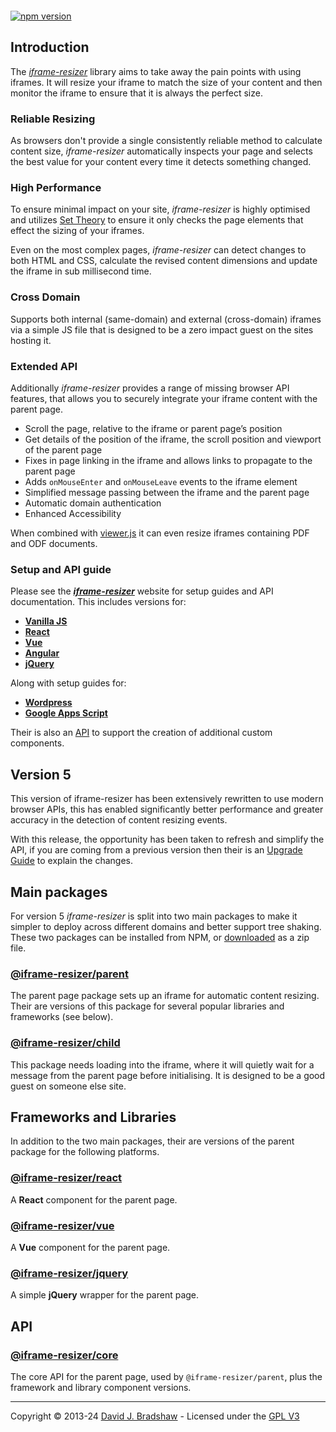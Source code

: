 [<img src="https://iframe-resizer.com/logo-full.svg" alt="" title="" style="margin-bottom: -20px">](https://iframe-resizer.com)

[![npm version](https://badge.fury.io/js/@iframe-resizer%2Fcore.svg)](https://badge.fury.io/js/@iframe-resizer%2Fparent)
 <!--
[![NPM Downloads](https://img.shields.io/npm/dm/iframe-resizer.svg)](https://npm-stat.com/charts.html?package=iframe-resizer&from=2014-12-31)
[![](https://data.jsdelivr.com/v1/package/npm/iframe-resizer/badge?style=rounded)](https://www.jsdelivr.com/package/npm/iframe-resizer) 

-->

## Introduction

The _[iframe-resizer](https://iframe-resizer.com)_ library aims to take away the pain points with using iframes. It will resize your iframe to match the size of your content and then monitor the iframe to ensure that it is always the perfect size.

### Reliable Resizing

As browsers don't provide a single consistently reliable method to calculate content
size, _iframe-resizer_ automatically inspects your page and selects the best value
for your content every time it detects something changed.

### High Performance

To ensure minimal impact on your site, _iframe-resizer_ is highly optimised and 
utilizes [Set Theory](https://en.wikipedia.org/wiki/Set_theory) to ensure it only
checks the page elements that effect the sizing of your iframes. 

Even on the most complex pages, _iframe-resizer_ can detect changes to both HTML 
and CSS, calculate the revised content dimensions and update the iframe in sub 
millisecond time.

### Cross Domain

Supports both internal (same-domain) and external (cross-domain) iframes via a simple
JS file that is designed to be a zero impact guest on the sites hosting it.

### Extended API

Additionally _iframe-resizer_ provides a range of missing browser API features, that allows you to securely integrate your iframe content with the parent page.

* Scroll the page, relative to the iframe or parent page’s position
* Get details of the position of the iframe, the scroll position and viewport of the parent page
* Fixes in page linking in the iframe and allows links to propagate to the parent page
* Adds `onMouseEnter` and `onMouseLeave` events to the iframe element
* Simplified message passing between the iframe and the parent page
* Automatic domain authentication
* Enhanced Accessibility

When combined with [viewer.js](https://viewerjs.org/) it can even resize iframes containing PDF and ODF documents.

### Setup and API guide

Please see the **_[iframe-resizer](https://iframe-resizer.com)_** website for setup guides and API documentation. This includes versions for:

* **[Vanilla JS](https://iframe-resizer.com/setup)**
* **[React](https://iframe-resizer.com/frameworks/react)**
* **[Vue](https://iframe-resizer.com/frameworks/vue3)**
* **[Angular](https://iframe-resizer.com/frameworks/angular)**
* **[jQuery](https://iframe-resizer.com/frameworks/jquery)**

Along with setup guides for:
  
* **[Wordpress](https://iframe-resizer.com/guides/wordpress/)**
* **[Google Apps Script](https://iframe-resizer.com/guides/google_apps_script)**

Their is also an [API](https://iframe-resizer.com/frameworks/api/) to support the creation of additional custom components.

## Version 5

This version of iframe-resizer has been extensively rewritten to use modern browser APIs, this has enabled significantly better performance and greater accuracy in the detection of content resizing events.

With this release, the opportunity has been taken to refresh and simplify the API, if you are coming from a previous version then their is an [Upgrade Guide](https://iframe-resizer.com/upgrade) to explain the changes.

## Main packages

For version 5 _iframe-resizer_ is split into two main packages to make it simpler to deploy across different domains and better support tree shaking. These two packages can be installed from NPM, or [downloaded](https://github.com/davidjbradshaw/iframe-resizer/raw/master/iframe-resizer.zip) as a zip file.

### [@iframe-resizer/parent](https://www.npmjs.com/package/@iframe-resizer/parent)

The parent page package sets up an iframe for automatic content resizing. Their are versions of this package for several popular libraries and frameworks (see below).

### [@iframe-resizer/child](https://www.npmjs.com/package/@iframe-resizer/child)

This package needs loading into the iframe, where it will quietly wait for a message from the parent page before initialising. It is designed to be a good guest on someone else site.


## Frameworks and Libraries

In addition to the two main packages, their are versions of the parent package for the following platforms.

### [@iframe-resizer/react](https://www.npmjs.com/package/@iframe-resizer/react)

A **React** component for the parent page.

### [@iframe-resizer/vue](https://www.npmjs.com/package/@iframe-resizer/vue)

A **Vue** component for the parent page.

### [@iframe-resizer/jquery](https://www.npmjs.com/package/@iframe-resizer/jquery)

A simple **jQuery** wrapper for the parent page.


## API

### [@iframe-resizer/core](https://www.npmjs.com/package/@iframe-resizer/core)

The core API for the parent page, used by `@iframe-resizer/parent`, plus the framework and library component versions.

---
Copyright &copy; 2013-24 [David J. Bradshaw](https://github.com/davidjbradshaw) - Licensed under the [GPL V3](LICENSE)

